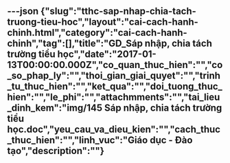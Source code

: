 ---json
{"slug":"tthc-sap-nhap-chia-tach-truong-tieu-hoc","layout":"cai-cach-hanh-chinh.html","category":"cai-cach-hanh-chinh","tag":[],"title":"GD_Sáp nhập, chia tách trường tiểu học","date":"2017-01-13T00:00:00.000Z","co_quan_thuc_hien":"","co_so_phap_ly":"","thoi_gian_giai_quyet":"","trinh_tu_thuc_hien":"","ket_qua":"","doi_tuong_thuc_hien":"","le_phi":"","attachmments":"","tai_lieu_dinh_kem":"img/145 Sáp nhập, chia tách trường tiểu học.doc","yeu_cau_va_dieu_kien":"","cach_thuc_thuc_hien":"","linh_vuc":"Giáo dục - Đào tạo","description":""}
---
